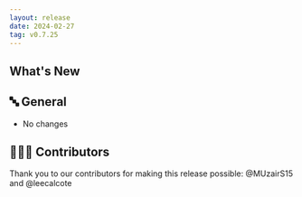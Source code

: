 ```yaml
---
layout: release
date: 2024-02-27
tag: v0.7.25
---
```


## What's New
## 🔤 General
* No changes

## 👨🏽‍💻 Contributors

Thank you to our contributors for making this release possible:
@MUzairS15 and @leecalcote
